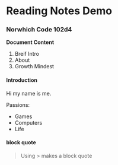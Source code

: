 # Reading Notes Demo

### Norwhich Code 102d4

**Document Content**

1. Breif Intro
2. About
3. Growth Mindest

#### Introduction

Hi my name is me.  

Passions:  

- Games
- Computers
- Life

#### block quote

> Using > makes a block quote
